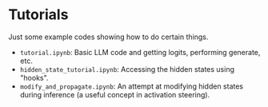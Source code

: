 # Tutorials

Just some example codes showing how to do certain things.

- `tutorial.ipynb`: Basic LLM code and getting logits, performing generate, etc.
- `hidden_state_tutorial.ipynb`: Accessing the hidden states using "hooks".
- `modify_and_propagate.ipynb`: An attempt at modifying hidden states during inference (a useful concept in activation steering).
